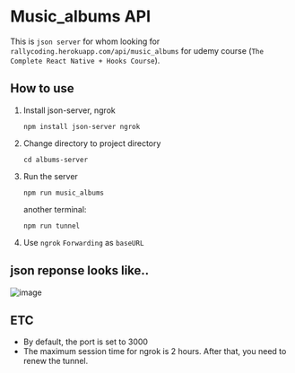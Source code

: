 # Music_albums API

This is `json server` for whom looking for `rallycoding.herokuapp.com/api/music_albums` for udemy course (`The Complete React Native + Hooks Course`). 

## How to use 

1. Install json-server, ngrok

   ```shell
   npm install json-server ngrok
   ```

2. Change directory to project directory 

   ```shell
   cd albums-server
   ```

3. Run the server

   ```shell
   npm run music_albums
   ```

    another terminal:

   ```shell
   npm run tunnel
   ```

4. Use `ngrok` `Forwarding` as `baseURL` 

## json reponse looks like..
![image](https://user-images.githubusercontent.com/13061461/129828957-413c1900-103d-4f32-a7de-bd1ea72b304d.png)

## ETC

- By default, the port is set to 3000
- The maximum session time for ngrok is 2 hours. After that, you need to renew the tunnel.

